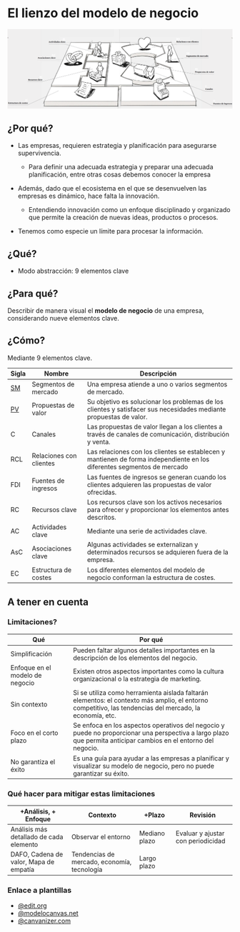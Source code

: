 # El lienzo del modelo de negocio

![](/images/canvasGMN.png)

## ¿Por qué?

- Las empresas, requieren estrategia y planificación para asegurarse supervivencia.
  - Para definir una adecuada estrategia y preparar una adecuada planificación, entre otras cosas debemos conocer la empresa
- Además, dado que el ecosistema en el que se desenvuelven las empresas es dinámico, hace falta la innovación.
  - Entendiendo innovación como un enfoque disciplinado y organizado que permite la creación de nuevas ideas, productos o procesos.

- Tenemos como especie un límite para procesar la información.

## ¿Qué?

- Modo abstracción: 9 elementos clave

## ¿Para qué?

Describir de manera visual el **modelo de negocio** de una empresa, considerando nueve elementos clave.

## ¿Cómo?

Mediante 9 elementos clave.

Sigla|Nombre|Descripción
-|-|-
[SM](t01-04-01-segmentoMercado.md)|Segmentos de mercado|Una empresa atiende a uno o varios segmentos de mercado.
[PV](t01-04-01-propuestaValor.md)|Propuestas de valor|Su objetivo es solucionar los problemas de los clientes y satisfacer sus necesidades mediante propuestas de valor.
C|Canales|Las propuestas de valor llegan a los clientes a través de canales de comunicación, distribución y venta. 
RCL|Relaciones con clientes|Las relaciones con los clientes se establecen y mantienen de forma independiente en los diferentes segmentos de mercado
FDI|Fuentes de ingresos|Las fuentes de ingresos se generan cuando los clientes adquieren las propuestas de valor ofrecidas. 
RC|Recursos clave|Los recursos clave son los activos necesarios para ofrecer y proporcionar los elementos antes descritos.
AC|Actividades clave|Mediante una serie de actividades clave. 
AsC|Asociaciones clave|Algunas actividades se externalizan y determinados recursos se adquieren fuera de la empresa. 
EC|Estructura de costes|Los diferentes elementos del modelo de negocio conforman la estructura de costes.

## A tener en cuenta

### Limitaciones?

Qué|Por qué
-|-
Simplificación|Pueden faltar algunos detalles importantes en la descripción de los elementos del negocio.
Enfoque en el modelo de negocio|Existen otros aspectos importantes como la cultura organizacional o la estrategia de marketing.
Sin contexto|Si se utiliza como herramienta aislada faltarán elementos: el contexto más amplio, el entorno competitivo, las tendencias del mercado, la economía, etc.
Foco en el corto plazo|Se enfoca en los aspectos operativos del negocio y puede no proporcionar una perspectiva a largo plazo que permita anticipar cambios en el entorno del negocio.
No garantiza el éxito|Es una guía para ayudar a las empresas a planificar y visualizar su modelo de negocio, pero no puede garantizar su éxito.

### Qué hacer para mitigar estas limitaciones

+Análisis, + Enfoque|Contexto|+Plazo|Revisión
-|-|-|-
Análisis más detallado de cada elemento|Observar el entorno|Mediano plazo|Evaluar y ajustar con periodicidad
DAFO, Cadena de valor, Mapa de empatía|Tendencias de mercado, economía, tecnología|Largo plazo|

### Enlace a plantillas

- [@edit.org](https://edit.org/es/blog/plantillas-business-canvas-model-online)
- [@modelocanvas.net](https://modelocanvas.net/descargar-plantillas-ejemplos/)
- [@canvanizer.com](https://canvanizer.com/new/business-model-canvas)